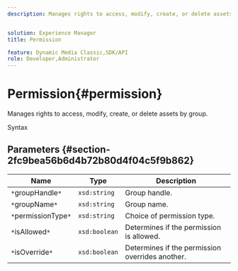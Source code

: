```yaml
---
description: Manages rights to access, modify, create, or delete assets by group.


solution: Experience Manager
title: Permission

feature: Dynamic Media Classic,SDK/API
role: Developer,Administrator
---
```


# Permission{#permission}

Manages rights to access, modify, create, or delete assets by group.

 Syntax 

## Parameters {#section-2fc9bea56b6d4b72b80d4f04c5f9b862}

|  Name  | Type  | Description  |
|---|---|---|
|  `*`groupHandle`*`  | `xsd:string`  | Group handle.  |
|  `*`groupName`*`  | `xsd:string`  | Group name.  |
|  `*`permissionType`*`  | `xsd:string`  | Choice of permission type.  |
|  `*`isAllowed`*`  | `xsd:boolean`  | Determines if the permission is allowed.  |
|  `*`isOverride`*`  | `xsd:boolean`  | Determines if the permission overrides another.  |

